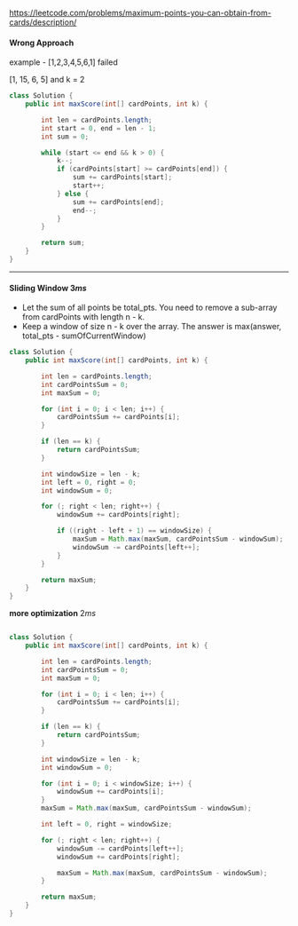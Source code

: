 https://leetcode.com/problems/maximum-points-you-can-obtain-from-cards/description/

#### Wrong Approach

example - [1,2,3,4,5,6,1]
failed


[1, 15, 6, 5] and k = 2

```java
class Solution {
    public int maxScore(int[] cardPoints, int k) {

        int len = cardPoints.length;
        int start = 0, end = len - 1;
        int sum = 0;

        while (start <= end && k > 0) {
            k--;
            if (cardPoints[start] >= cardPoints[end]) {
                sum += cardPoints[start];
                start++;
            } else {
                sum += cardPoints[end];
                end--;
            }
        }

        return sum;
    }
}
```

---

#### Sliding Window $3ms$

* Let the sum of all points be total_pts. You need to remove a sub-array from cardPoints with length n - k.
* Keep a window of size n - k over the array. The answer is max(answer, total_pts - sumOfCurrentWindow)


```java
class Solution {
    public int maxScore(int[] cardPoints, int k) {

        int len = cardPoints.length;
        int cardPointsSum = 0;
        int maxSum = 0;

        for (int i = 0; i < len; i++) {
            cardPointsSum += cardPoints[i];
        }

        if (len == k) {
            return cardPointsSum;
        }

        int windowSize = len - k;
        int left = 0, right = 0;
        int windowSum = 0;

        for (; right < len; right++) {
            windowSum += cardPoints[right];

            if ((right - left + 1) == windowSize) {
                maxSum = Math.max(maxSum, cardPointsSum - windowSum);
                windowSum -= cardPoints[left++];
            }
        }

        return maxSum;
    }
}
```

**more optimization** $2ms$

```java

class Solution {
    public int maxScore(int[] cardPoints, int k) {

        int len = cardPoints.length;
        int cardPointsSum = 0;
        int maxSum = 0;

        for (int i = 0; i < len; i++) {
            cardPointsSum += cardPoints[i];
        }

        if (len == k) {
            return cardPointsSum;
        }

        int windowSize = len - k;
        int windowSum = 0;

        for (int i = 0; i < windowSize; i++) {
            windowSum += cardPoints[i];
        }
        maxSum = Math.max(maxSum, cardPointsSum - windowSum);

        int left = 0, right = windowSize;

        for (; right < len; right++) {
            windowSum -= cardPoints[left++];
            windowSum += cardPoints[right];

            maxSum = Math.max(maxSum, cardPointsSum - windowSum);
        }

        return maxSum;
    }
}
```